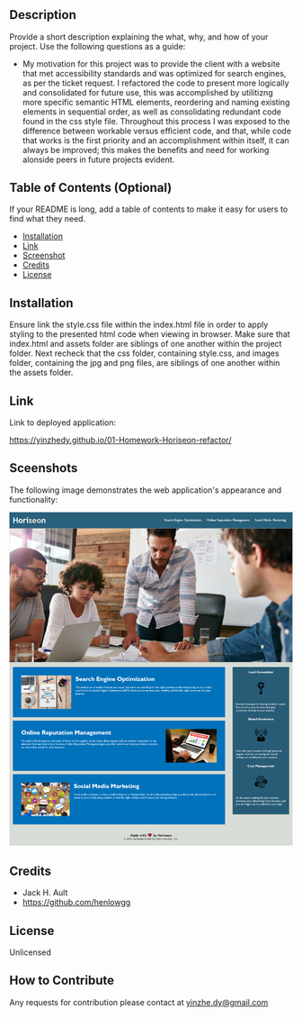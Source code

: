 # <Homework-Horiseon>
## Description
Provide a short description explaining the what, why, and how of your project. Use the following questions as a guide:
- My motivation for this project was to provide the client with a website that met accessibility standards and was optimized for search engines, as per the ticket request. I refactored the code to present more logically and consolidated for future use, this was accomplished by utilitizng more specific semantic HTML elements, reordering and naming existing elements in sequential order, as well as consolidating redundant code found in the css style file. Throughout this process I was exposed to the difference between workable versus efficient code, and that, while code that works is the first priority and an accomplishment within itself, it can always be improved; this makes the benefits and need for working alonside peers in future projects evident.
## Table of Contents (Optional)
If your README is long, add a table of contents to make it easy for users to find what they need.
- [Installation](#installation)
- [Link](#link)
- [Screenshot](#screenshot)
- [Credits](#credits)
- [License](#license)
## Installation
Ensure link the style.css file within the index.html file in order to apply styling to the presented html code when viewing in browser. Make sure that index.html and assets folder are siblings of one another within the project folder. Next recheck that the css folder, containing style.css, and images folder, containing the jpg and png files, are siblings of one another within the assets folder.

## Link
Link to deployed application:

https://yinzhedy.github.io/01-Homework-Horiseon-refactor/

## Sceenshots

The following image demonstrates the web application's appearance and functionality:

![image](./assets/images/deployed-screenshot.png)

## Credits
- Jack H. Ault
- https://github.com/henlowgg
## License
Unlicensed

## How to Contribute
Any requests for contribution please contact at yinzhe.dy@gmail.com


